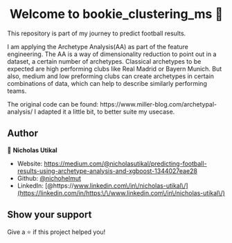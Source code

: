 <h1 align="center">Welcome to bookie_clustering_ms 👋</h1>
<p>
</p>

This repository is part of my journey to predict football results.
<p>
</p>
I am applying the Archetype Analysis(AA) as part of the feature engineering.
The AA is a way of dimensionality reduction to point out in a dataset, a certain number of archetypes. 
Classical archetypes to be expected are high performing clubs like Real Madrid or Bayern Munich. 
But also, medium and low preforming clubs can create archetypes in certain combinations of data, which can help to describe similarly performing teams.
<p>
</p>
The original code can be found: https://www.miller-blog.com/archetypal-analysis/
I adapted it a little bit, to better suite my usecase.

## Author

👤 **Nicholas Utikal**

* Website: https://medium.com/@nicholasutikal/predicting-football-results-using-archetype-analysis-and-xgboost-1344027eae28
* Github: [@nichohelmut](https://github.com/nichohelmut)
* LinkedIn: [@https:\/\/www.linkedin.com\/in\/nicholas-utikal\/](https://linkedin.com/in/https:\/\/www.linkedin.com\/in\/nicholas-utikal\/)

## Show your support

Give a ⭐️ if this project helped you!
